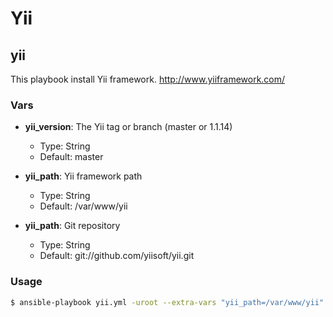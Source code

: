 Yii
==========

## yii

This playbook install Yii framework.
http://www.yiiframework.com/

### Vars

* **yii_version**: The Yii tag or branch (master or 1.1.14)
    * Type: String
    * Default: master

* **yii_path**: Yii framework path
    * Type: String
    * Default: /var/www/yii

* **yii_path**: Git repository
    * Type: String
    * Default: git://github.com/yiisoft/yii.git

### Usage

``` bash
$ ansible-playbook yii.yml -uroot --extra-vars "yii_path=/var/www/yii"
```

